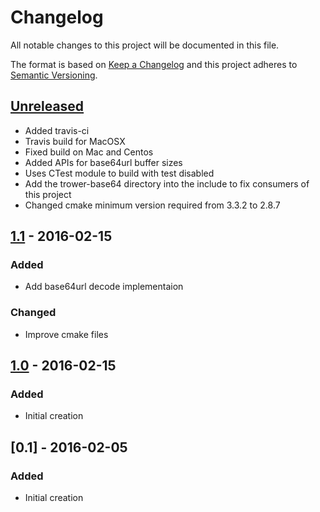 # Changelog
All notable changes to this project will be documented in this file.

The format is based on [Keep a Changelog](http://keepachangelog.com/en/1.0.0/)
and this project adheres to [Semantic Versioning](http://semver.org/spec/v2.0.0.html).

## [Unreleased]
- Added travis-ci
- Travis build for MacOSX
- Fixed build on Mac and Centos
- Added APIs for base64url buffer sizes
- Uses CTest module to build with test disabled
- Add the trower-base64 directory into the include to fix consumers of this project
- Changed cmake minimum version required from 3.3.2 to 2.8.7
## [1.1] - 2016-02-15
### Added
- Add base64url decode implementaion
### Changed
- Improve cmake files
## [1.0] - 2016-02-15
### Added
- Initial creation

## [0.1] - 2016-02-05
### Added
- Initial creation

[Unreleased]: https://github.com/Comcast/trower-base64/compare/v1.1...HEAD
[1.1]: https://github.com/Comcast/trower-base64/compare/v1.0...v1.1
[1.0]: https://github.com/Comcast/trower-base64/compare/3e997140737790d284de03a5ef6f497798673750...v1.0

